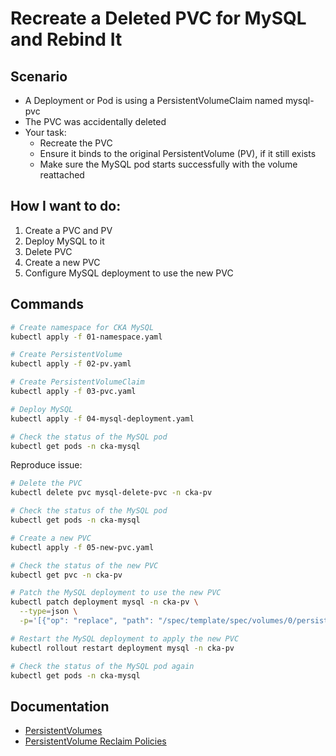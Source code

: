 # Recreate a Deleted PVC for MySQL and Rebind It

## Scenario

- A Deployment or Pod is using a PersistentVolumeClaim named mysql-pvc
- The PVC was accidentally deleted
- Your task:
    - Recreate the PVC
    - Ensure it binds to the original PersistentVolume (PV), if it still exists
    - Make sure the MySQL pod starts successfully with the volume reattached


## How I want to do:
1. Create a PVC and PV
2. Deploy MySQL to it
3. Delete PVC
4. Create a new PVC
5. Configure MySQL deployment to use the new PVC


## Commands

```bash
# Create namespace for CKA MySQL
kubectl apply -f 01-namespace.yaml

# Create PersistentVolume
kubectl apply -f 02-pv.yaml

# Create PersistentVolumeClaim
kubectl apply -f 03-pvc.yaml

# Deploy MySQL
kubectl apply -f 04-mysql-deployment.yaml

# Check the status of the MySQL pod
kubectl get pods -n cka-mysql
```

Reproduce issue:
```bash
# Delete the PVC
kubectl delete pvc mysql-delete-pvc -n cka-pv

# Check the status of the MySQL pod
kubectl get pods -n cka-mysql
```

```bash
# Create a new PVC
kubectl apply -f 05-new-pvc.yaml

# Check the status of the new PVC
kubectl get pvc -n cka-pv

# Patch the MySQL deployment to use the new PVC
kubectl patch deployment mysql -n cka-pv \
  --type=json \
  -p='[{"op": "replace", "path": "/spec/template/spec/volumes/0/persistentVolumeClaim/claimName", "value": "mysql-pvc"}]'

# Restart the MySQL deployment to apply the new PVC
kubectl rollout restart deployment mysql -n cka-pv

# Check the status of the MySQL pod again
kubectl get pods -n cka-mysql
```

## Documentation

- [PersistentVolumes](https://kubernetes.io/docs/concepts/storage/persistent-volumes/)
- [PersistentVolume Reclaim Policies](https://kubernetes.io/docs/concepts/storage/persistent-volumes/#reclaiming)
